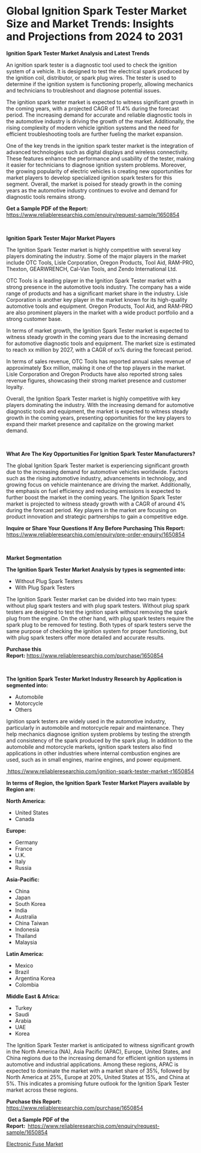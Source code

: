 <p><h1>Global Ignition Spark Tester Market Size and Market Trends: Insights and Projections from 2024 to 2031</h1></p><p><strong>Ignition Spark Tester Market Analysis and Latest Trends</strong></p>
<p><p>An ignition spark tester is a diagnostic tool used to check the ignition system of a vehicle. It is designed to test the electrical spark produced by the ignition coil, distributor, or spark plug wires. The tester is used to determine if the ignition system is functioning properly, allowing mechanics and technicians to troubleshoot and diagnose potential issues.</p><p>The ignition spark tester market is expected to witness significant growth in the coming years, with a projected CAGR of 11.4% during the forecast period. The increasing demand for accurate and reliable diagnostic tools in the automotive industry is driving the growth of the market. Additionally, the rising complexity of modern vehicle ignition systems and the need for efficient troubleshooting tools are further fueling the market expansion.</p><p>One of the key trends in the ignition spark tester market is the integration of advanced technologies such as digital displays and wireless connectivity. These features enhance the performance and usability of the tester, making it easier for technicians to diagnose ignition system problems. Moreover, the growing popularity of electric vehicles is creating new opportunities for market players to develop specialized ignition spark testers for this segment. Overall, the market is poised for steady growth in the coming years as the automotive industry continues to evolve and demand for diagnostic tools remains strong.</p></p>
<p><strong>Get a Sample PDF of the Report:&nbsp;</strong> <a href="https://www.reliableresearchiq.com/enquiry/request-sample/1650854">https://www.reliableresearchiq.com/enquiry/request-sample/1650854</a></p>
<p>&nbsp;</p>
<p><strong>Ignition Spark Tester Major Market Players</strong></p>
<p><p>The Ignition Spark Tester market is highly competitive with several key players dominating the industry. Some of the major players in the market include OTC Tools, Lisle Corporation, Oregon Products, Tool Aid, RAM-PRO, Thexton, GEARWRENCH, Cal-Van Tools, and Zendo International Ltd.</p><p>OTC Tools is a leading player in the Ignition Spark Tester market with a strong presence in the automotive tools industry. The company has a wide range of products and has a significant market share in the industry. Lisle Corporation is another key player in the market known for its high-quality automotive tools and equipment. Oregon Products, Tool Aid, and RAM-PRO are also prominent players in the market with a wide product portfolio and a strong customer base.</p><p>In terms of market growth, the Ignition Spark Tester market is expected to witness steady growth in the coming years due to the increasing demand for automotive diagnostic tools and equipment. The market size is estimated to reach xx million by 2027, with a CAGR of xx% during the forecast period.</p><p>In terms of sales revenue, OTC Tools has reported annual sales revenue of approximately $xx million, making it one of the top players in the market. Lisle Corporation and Oregon Products have also reported strong sales revenue figures, showcasing their strong market presence and customer loyalty.</p><p>Overall, the Ignition Spark Tester market is highly competitive with key players dominating the industry. With the increasing demand for automotive diagnostic tools and equipment, the market is expected to witness steady growth in the coming years, presenting opportunities for the key players to expand their market presence and capitalize on the growing market demand.</p></p>
<p>&nbsp;</p>
<p><strong>What Are The Key Opportunities For Ignition Spark Tester Manufacturers?</strong></p>
<p><p>The global Ignition Spark Tester market is experiencing significant growth due to the increasing demand for automotive vehicles worldwide. Factors such as the rising automotive industry, advancements in technology, and growing focus on vehicle maintenance are driving the market. Additionally, the emphasis on fuel efficiency and reducing emissions is expected to further boost the market in the coming years. The Ignition Spark Tester market is projected to witness steady growth with a CAGR of around 4% during the forecast period. Key players in the market are focusing on product innovation and strategic partnerships to gain a competitive edge.</p></p>
<p><strong>Inquire or Share Your Questions If Any Before Purchasing This Report:</strong> <a href="https://www.reliableresearchiq.com/enquiry/pre-order-enquiry/1650854">https://www.reliableresearchiq.com/enquiry/pre-order-enquiry/1650854</a></p>
<p>&nbsp;</p>
<p><strong>Market Segmentation</strong></p>
<p><strong>The Ignition Spark Tester Market Analysis by types is segmented into:</strong></p>
<p><ul><li>Without Plug Spark Testers</li><li>With Plug Spark Testers</li></ul></p>
<p><p>The Ignition Spark Tester market can be divided into two main types: without plug spark testers and with plug spark testers. Without plug spark testers are designed to test the ignition spark without removing the spark plug from the engine. On the other hand, with plug spark testers require the spark plug to be removed for testing. Both types of spark testers serve the same purpose of checking the ignition system for proper functioning, but with plug spark testers offer more detailed and accurate results.</p></p>
<p><strong>Purchase this Report:&nbsp;</strong><a href="https://www.reliableresearchiq.com/purchase/1650854">https://www.reliableresearchiq.com/purchase/1650854</a></p>
<p>&nbsp;</p>
<p><strong>The Ignition Spark Tester Market Industry Research by Application is segmented into:</strong></p>
<p><ul><li>Automobile</li><li>Motorcycle</li><li>Others</li></ul></p>
<p><p>Ignition spark testers are widely used in the automotive industry, particularly in automobile and motorcycle repair and maintenance. They help mechanics diagnose ignition system problems by testing the strength and consistency of the spark produced by the spark plug. In addition to the automobile and motorcycle markets, ignition spark testers also find applications in other industries where internal combustion engines are used, such as in small engines, marine engines, and power equipment.</p></p>
<p><a href="https://www.reliableresearchiq.com/ignition-spark-tester-market-r1650854">&nbsp;https://www.reliableresearchiq.com/ignition-spark-tester-market-r1650854</a></p>
<p><strong>In terms of Region, the Ignition Spark Tester Market Players available by Region are:</strong></p>
<p>
    <p> <strong> North America: </strong>
        <ul>
            <li>United States</li>
            <li>Canada</li>
        </ul>
        </p> 
    <p> <strong> Europe: </strong>
        <ul>
            <li>Germany</li>
            <li>France</li>
            <li>U.K.</li>
            <li>Italy</li>
            <li>Russia</li>
        </ul>
        </p> 
    <p> <strong> Asia-Pacific: </strong>
        <ul>
            <li>China</li>
            <li>Japan</li>
            <li>South Korea</li>
            <li>India</li>
            <li>Australia</li>
            <li>China Taiwan</li>
            <li>Indonesia</li>
            <li>Thailand</li>
            <li>Malaysia</li>
        </ul>
        </p> 
    <p> <strong> Latin America: </strong>
        <ul>
            <li>Mexico</li>
            <li>Brazil</li>
            <li>Argentina Korea</li>
            <li>Colombia</li>
        </ul>
        </p> 
    <p> <strong> Middle East & Africa: </strong>
        <ul>
            <li>Turkey</li>
            <li>Saudi</li>
            <li>Arabia</li>
            <li>UAE</li>
            <li>Korea</li>
        </ul>
    </p>
    </p>
<p><p>The Ignition Spark Tester market is anticipated to witness significant growth in the North America (NA), Asia Pacific (APAC), Europe, United States, and China regions due to the increasing demand for efficient ignition systems in automotive and industrial applications. Among these regions, APAC is expected to dominate the market with a market share of 35%, followed by North America at 25%, Europe at 20%, United States at 15%, and China at 5%. This indicates a promising future outlook for the Ignition Spark Tester market across these regions.</p></p>
<p><strong>Purchase this Report: </strong><a href="https://www.reliableresearchiq.com/purchase/1650854">https://www.reliableresearchiq.com/purchase/1650854</a></p>
<p>&nbsp;<strong>Get a Sample PDF of the Report:&nbsp;&nbsp;</strong><a href="https://www.reliableresearchiq.com/enquiry/request-sample/1650854">https://www.reliableresearchiq.com/enquiry/request-sample/1650854</a></p>
<p><strong></strong></p>
<p><p><a href="https://github.com/ORAZITOM/Market-Research-Report-List-1/blob/main/electronic-fuse-market.md">Electronic Fuse Market</a></p></p>